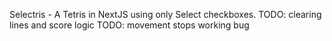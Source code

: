 Selectris - A Tetris in NextJS using only Select checkboxes.
TODO: clearing lines and score logic
TODO: movement stops working bug
